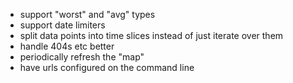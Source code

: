 * support "worst" and "avg" types
* support date limiters
* split data points into time slices instead of just iterate over them
* handle 404s etc better
* periodically refresh the "map"
* have urls configured on the command line
